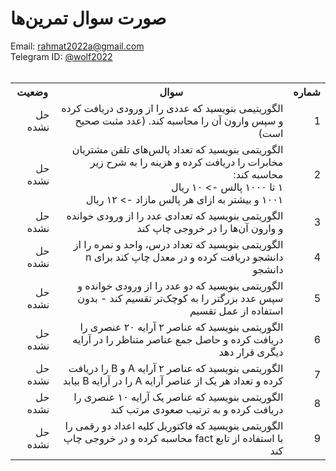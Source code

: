 # صورت سوال تمرین‌ها
Email: <a href="mailto:rahmat2022a@gmail.com">rahmat2022a@gmail.com</a>
<br>
Telegram ID: <a href="https://t.me/wolf2022">@wolf2022</a>
<br><br>
<div dir=rtl>
<table>
  <tr>
    <th>شماره</th>
    <th>سوال</th>
    <th>وضعیت</th>
  </tr>
  <tr>
    <td>1</td>
    <td>الگوریتیمی بنویسید که عددی را از ورودی دریافت کرده و سپس وارون آن را محاسبه کند. (عدد مثبت صحیح است)</td>
    <td>حل نشده</td>
  </tr>
  <tr>
    <td>2</td>
    <td>الگوریتمی بنویسید که تعداد پالس‌های تلفن مشتریان مخابرات را دریافت کرده و هزینه را به شرح زیر محاسبه کند:<br>۱ تا ۱۰۰۰ پالس -> ۱۰ ریال<br>۱۰۰۱ و بیشتر به ازای هر پالس مازاد -> ۱۲ ریال</td>
    <td>حل نشده</td>
  </tr>
  <tr>
    <td>3</td>
    <td>الگوریتمی بنویسید که تعدادی عدد را از ورودی خوانده و وارون آن‌ها را در خروجی چاپ کند</td>    
    <td>حل نشده</td>
  </tr>
  <tr>
    <td>4</td>
    <td>الگوریتمی بنویسید که تعداد درس، واحد و نمره را از دانشجو دریافت کرده و در معدل چاپ کند برای n دانشجو</td>
    <td>حل نشده</td>
  </tr>
  <tr>
    <td>5</td>
    <td>الگوریتمی بنویسید که دو عدد را از ورودی خوانده و سپس عدد بزرگتر را به کوچک‌تر تقسیم کند - بدون استفاده از عمل تقسیم</td>
    <td>حل نشده</td>
  </tr>
    <td>6</td>
    <td>الگوریتمی بنویسید که عناصر ۲ آرایه ۲۰ عنصری را دریافت کرده و حاصل جمع عناصر متناظر را در آرایه دیگری قرار دهد</td>
    <td>حل نشده</td>
  </tr>
    <td>7</td>
    <td>الگوریتمی بنویسید که عناصر ۲ آرایه A و B را دریافت کرده و تعداد هر یک از عناصر آرایه A را در آرایه B بیابد</td>
    <td>حل نشده</td>
  </tr>
    <td>8</td>
    <td>الگوریتمی بنویسید که عناصر یک آرایه ۱۰ عنصری را دریافت کرده و به ترتیب صعودی مرتب کند</td>
    <td>حل نشده</td>
  </tr>
    <td>9</td>
  <td>الگوریتمی بنویسید که فاکتوریل کلیه اعداد دو رقمی را با استفاده از تابع fact محاسبه کرده و در خروجی چاپ کند</td>
    <td>حل نشده</td>
  </tr>
<table>
</div>
